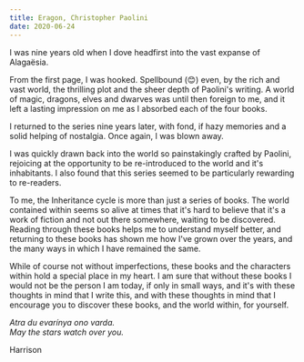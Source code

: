 ```yaml
---
title: Eragon, Christopher Paolini
date: 2020-06-24
---
```


I was nine years old when I dove headfirst into the vast expanse of Alagaësia.

From the first page, I was hooked. Spellbound (😊) even, by the rich and vast world, the thrilling plot and the sheer depth of Paolini's writing.
A world of magic, dragons, elves and dwarves was until then foreign to me, and it left a lasting impression on me as I absorbed each of the four books.

I returned to the series nine years later, with fond, if hazy memories and a solid helping of nostalgia. Once again, I was blown away.

I was quickly drawn back into the world so painstakingly crafted by Paolini, rejoicing at the opportunity to be re-introduced to the world and it's inhabitants.
I also found that this series seemed to be particularly rewarding to re-readers.

To me, the Inheritance cycle is more than just a series of books. The world contained within seems so alive at times that it's hard to believe that it's a work of fiction and not out there somewhere, waiting to be discovered.
Reading through these books helps me to understand myself better, and returning to these books has shown me how I've grown over the years, and the many ways in which I have remained the same.

While of course not without imperfections, these books and the characters within hold a special place in my heart.
I am sure that without these books I would not be the person I am today, if only in small ways, and it's with these thoughts in mind that I write this, and with these thoughts in mind that I encourage you to discover these books, and the world within, for yourself.

_Atra du evarínya ono varda._  
_May the stars watch over you._

Harrison
